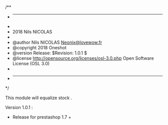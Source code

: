 /**
 * ---------------------------------------------------------------------------------
 *
 * 2018 Nils NICOLAS
 *
 * @author    Nils NICOLAS <Neonix@lovewow.fr>
 * @copyright 2018 Oneshot
 * @version Release: $Revision: 1.0.1 $
 * @license   http://opensource.org/licenses/osl-3.0.php  Open Software License (OSL 3.0)
 *
 * ---------------------------------------------------------------------------------
 */

This module will equalize stock .

Version 1.0.1 :

- Release for prestashop 1.7 +
